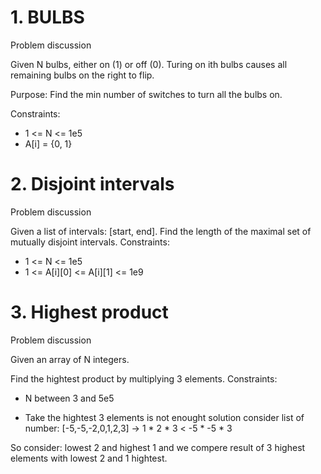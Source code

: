 # 1. BULBS
Problem discussion 

Given N bulbs, either on (1) or off (0).
Turing on ith bulbs causes all remaining bulbs on the right to flip.

Purpose:
Find the min number of switches to turn all the bulbs on.

Constraints: 
 - 1 <= N <= 1e5
 - A[i] = {0, 1}

# 2. Disjoint intervals
Problem discussion

Given a list of intervals: [start, end].
Find the length of the maximal set of mutually disjoint intervals.
Constraints: 
 - 1 <= N <= 1e5
 - 1 <= A[i][0] <= A[i][1] <= 1e9

# 3. Highest product

Problem discussion 

Given an array of N integers.

Find the hightest product by multiplying 3 elements.
Constraints: 

- N between 3 and 5e5

- Take the hightest 3 elements is not enought solution consider list of number: [-5,-5,-2,0,1,2,3] -> 1 * 2 * 3 < -5 * -5 * 3 

So consider: lowest 2 and highest 1 and we compere result of 3 highest elements with lowest 2 and 1 hightest. 


